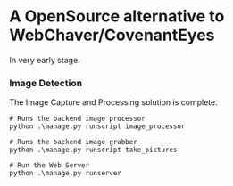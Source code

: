 # A OpenSource alternative to WebChaver/CovenantEyes

In very early stage.

### Image Detection
The Image Capture and Processing solution is complete. 
```
# Runs the backend image processor
python .\manage.py runscript image_processor

# Runs the backend image grabber
python .\manage.py runscript take_pictures

# Run the Web Server
python .\manage.py runserver
```
